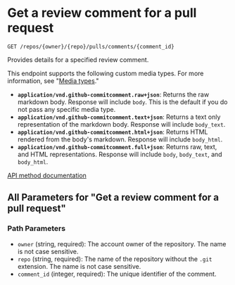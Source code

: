 # Get a review comment for a pull request

`GET /repos/{owner}/{repo}/pulls/comments/{comment_id}`

Provides details for a specified review comment.

This endpoint supports the following custom media types. For more information, see "[Media types](https://docs.github.com/rest/using-the-rest-api/getting-started-with-the-rest-api#media-types)."

- **`application/vnd.github-commitcomment.raw+json`**: Returns the raw markdown body. Response will include `body`. This is the default if you do not pass any specific media type.
- **`application/vnd.github-commitcomment.text+json`**: Returns a text only representation of the markdown body. Response will include `body_text`.
- **`application/vnd.github-commitcomment.html+json`**: Returns HTML rendered from the body's markdown. Response will include `body_html`.
- **`application/vnd.github-commitcomment.full+json`**: Returns raw, text, and HTML representations. Response will include `body`, `body_text`, and `body_html`.

[API method documentation](https://docs.github.com/rest/pulls/comments#get-a-review-comment-for-a-pull-request)

## All Parameters for "Get a review comment for a pull request"

### Path Parameters

- `owner` (string, required): The account owner of the repository. The name is not case sensitive.
- `repo` (string, required): The name of the repository without the `.git` extension. The name is not case sensitive.
- `comment_id` (integer, required): The unique identifier of the comment.